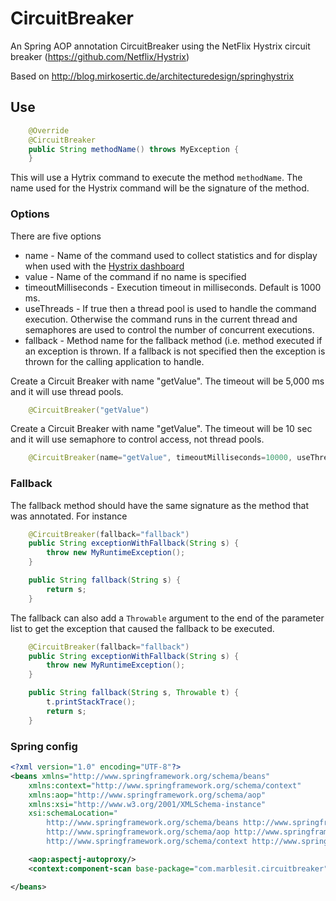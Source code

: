 # CircuitBreaker
An Spring AOP annotation CircuitBreaker using the NetFlix Hystrix circuit breaker (https://github.com/Netflix/Hystrix)

Based on http://blog.mirkosertic.de/architecturedesign/springhystrix

## Use

```java
	@Override
	@CircuitBreaker
	public String methodName() throws MyException {
	}
```

This will use a Hytrix command to execute the method `methodName`.  The name used for the Hystrix command will be the signature of the method.

### Options

There are five options
* name - Name of the command used to collect statistics and for display when used with 
the [Hystrix dashboard](https://github.com/Netflix/Hystrix/tree/master/hystrix-dashboard)
* value - Name of the command if no name is specified
* timeoutMilliseconds - Execution timeout in milliseconds.  Default is 1000 ms. 
* useThreads - If true then a thread pool is used to handle the command execution.  Otherwise 
the command runs in the current thread and semaphores are used to control the number of concurrent executions.
* fallback - Method name for the fallback method (i.e. method executed if an exception is thrown. If a 
fallback is not specified then the exception is thrown for the calling application to handle.


Create a Circuit Breaker with name "getValue".  The timeout will be 5,000 ms and it will use thread pools.

```java
	@CircuitBreaker("getValue")
```

Create a Circuit Breaker with name "getValue".  The timeout will be 10 sec and it will use semaphore to control access, not thread pools.

```java
	@CircuitBreaker(name="getValue", timeoutMilliseconds=10000, useThreads=false)
```

### Fallback
The fallback method should have the same signature as the method that was annotated.  For instance

```java
	@CircuitBreaker(fallback="fallback")
	public String exceptionWithFallback(String s) {
		throw new MyRuntimeException();
	}

	public String fallback(String s) {
		return s;
	}
```

The fallback can also add a ```Throwable``` argument to the end of the parameter list to
get the exception that caused the fallback to be executed.

```java
	@CircuitBreaker(fallback="fallback")
	public String exceptionWithFallback(String s) {
		throw new MyRuntimeException();
	}

	public String fallback(String s, Throwable t) {
		t.printStackTrace();
		return s;
	}
```

### Spring config

```xml
<?xml version="1.0" encoding="UTF-8"?>
<beans xmlns="http://www.springframework.org/schema/beans"
	xmlns:context="http://www.springframework.org/schema/context"
	xmlns:aop="http://www.springframework.org/schema/aop"
	xmlns:xsi="http://www.w3.org/2001/XMLSchema-instance"
	xsi:schemaLocation="
		http://www.springframework.org/schema/beans http://www.springframework.org/schema/beans/spring-beans.xsd
		http://www.springframework.org/schema/aop http://www.springframework.org/schema/aop/spring-aop.xsd
		http://www.springframework.org/schema/context http://www.springframework.org/schema/context/spring-context.xsd">

	<aop:aspectj-autoproxy/>
	<context:component-scan base-package="com.marblesit.circuitbreaker"/>

</beans>
```
